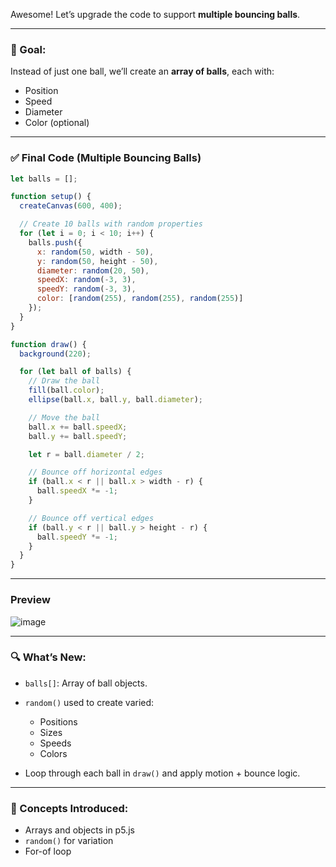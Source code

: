 Awesome! Let’s upgrade the code to support **multiple bouncing balls**.

---

### 🎯 Goal:

Instead of just one ball, we’ll create an **array of balls**, each with:

* Position
* Speed
* Diameter
* Color (optional)

---

### ✅ Final Code (Multiple Bouncing Balls)

```js
let balls = [];

function setup() {
  createCanvas(600, 400);

  // Create 10 balls with random properties
  for (let i = 0; i < 10; i++) {
    balls.push({
      x: random(50, width - 50),
      y: random(50, height - 50),
      diameter: random(20, 50),
      speedX: random(-3, 3),
      speedY: random(-3, 3),
      color: [random(255), random(255), random(255)]
    });
  }
}

function draw() {
  background(220);

  for (let ball of balls) {
    // Draw the ball
    fill(ball.color);
    ellipse(ball.x, ball.y, ball.diameter);

    // Move the ball
    ball.x += ball.speedX;
    ball.y += ball.speedY;

    let r = ball.diameter / 2;

    // Bounce off horizontal edges
    if (ball.x < r || ball.x > width - r) {
      ball.speedX *= -1;
    }

    // Bounce off vertical edges
    if (ball.y < r || ball.y > height - r) {
      ball.speedY *= -1;
    }
  }
}
```

---

### Preview

![image](https://github.com/user-attachments/assets/226ae7d0-ad59-40a0-b809-0cd3448dc91c)

---

### 🔍 What’s New:

* `balls[]`: Array of ball objects.
* `random()` used to create varied:

  * Positions
  * Sizes
  * Speeds
  * Colors
* Loop through each ball in `draw()` and apply motion + bounce logic.

---

### 🧠 Concepts Introduced:

* Arrays and objects in p5.js
* `random()` for variation
* For-of loop
